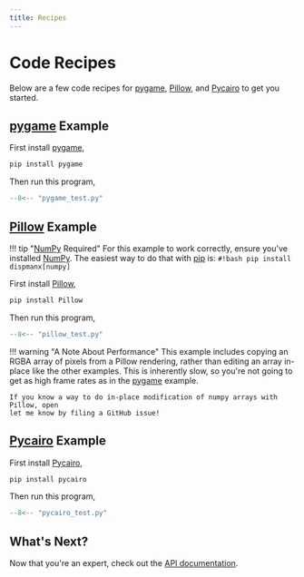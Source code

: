 ```yaml
---
title: Recipes
---
```


# Code Recipes

Below are a few code recipes for [pygame], [Pillow], and [Pycairo] to get you
started.

## [pygame] Example

First install [pygame],

```bash
pip install pygame
```

Then run this program,

```python title="pillow_test.py"
--8<-- "pygame_test.py"
```

## [Pillow] Example

!!! tip "[NumPy] Required"
    For this example to work correctly, ensure you've installed
    [NumPy][]. The easiest way to do that with [pip] is:
    `#!bash pip install dispmanx[numpy]`

First install [Pillow],

```bash
pip install Pillow
```

Then run this program,

```python title="pillow_test.py"
--8<-- "pillow_test.py"
```

!!! warning "A Note About Performance"
    This example includes copying an RGBA array of pixels from a Pillow
    rendering, rather than editing an array in-place like the other examples.
    This is inherently slow, so you're not going to get as high frame rates as
    in the [pygame] example.

    If you know a way to do in-place modification of numpy arrays with Pillow, open
    let me know by filing a GitHub issue!

## [Pycairo] Example

First install [Pycairo],

```bash
pip install pycairo
```

Then run this program,

```python title="pycairo_test.py"
--8<-- "pycairo_test.py"
```

## What's Next?

Now that you're an expert, check out the [API documentation](api.md).

[numpy]: https://numpy.org/doc/stable/
[pillow]: https://pillow.readthedocs.io/
[pip]: https://pip.pypa.io/
[pycairo]: https://pycairo.readthedocs.io/
[pygame]: https://www.pygame.org/docs/
